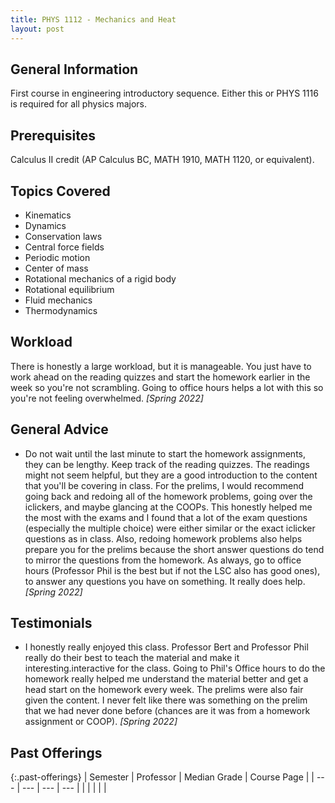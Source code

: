 ```yaml
---
title: PHYS 1112 - Mechanics and Heat
layout: post
---
```


<link rel="stylesheet" href="../main.css">

## General Information

First course in engineering introductory sequence. Either this or PHYS 1116 is required for all physics majors. 

## Prerequisites

Calculus II credit (AP Calculus BC, MATH 1910, MATH 1120, or equivalent).

## Topics Covered

- Kinematics
- Dynamics
- Conservation laws
- Central force fields
- Periodic motion
- Center of mass
- Rotational mechanics of a rigid body
- Rotational equilibrium
- Fluid mechanics
- Thermodynamics

## Workload

There is honestly a large workload, but it is manageable. You just have to work ahead on the reading quizzes and start the homework earlier in the week so you're not scrambling. Going to office hours helps a lot with this so you're not feeling overwhelmed. *[Spring 2022]*

## General Advice

- Do not wait until the last minute to start the homework assignments, they can be lengthy. Keep track of the reading quizzes. The readings might not seem helpful, but they are a good introduction to the content that you'll be covering in class. For the prelims, I would recommend going back and redoing all of the homework problems, going over the iclickers, and maybe glancing at the COOPs. This honestly helped me the most with the exams and I found that a lot of the exam questions (especially the multiple choice) were either similar or the exact iclicker questions as in class. Also, redoing homework problems also helps prepare you for the prelims because the short answer questions do tend to mirror the questions from the homework. As always, go to office hours (Professor Phil is the best but if not the LSC also has good ones), to answer any questions you have on something. It really does help. *[Spring 2022]*

## Testimonials

- I honestly really enjoyed this class. Professor Bert and Professor Phil really do their best to teach the material and make it interesting.interactive for the class. Going to Phil's Office hours to do the homework really helped me understand the material better and get a head start on the homework every week. The prelims were also fair given the content. I never felt like there was something on the prelim that we had never done before (chances are it was from a homework assignment or COOP). *[Spring 2022]*

## Past Offerings

{:.past-offerings}
| Semester | Professor | Median Grade | Course Page |
| --- | --- | --- | --- |
|  |  |  |  |
